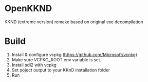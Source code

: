 # OpenKKND
KKND (extreme version) remake based on original exe decompilation

# Build
1. Install & configure vcpkg (https://github.com/Microsoft/vcpkg)
2. Make sure VCPKG_ROOT env variable is set.
3. Install sdl2 with vcpkg
4. Set poject output to your KKnD installation folder
5. Run
